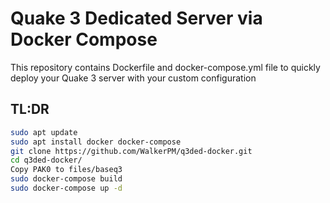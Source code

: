 # Quake 3 Dedicated Server via Docker Compose
This repository contains Dockerfile and docker-compose.yml file to quickly deploy your Quake 3 server with your custom configuration
## TL:DR
```bash
sudo apt update
sudo apt install docker docker-compose
git clone https://github.com/WalkerPM/q3ded-docker.git
cd q3ded-docker/
Copy PAK0 to files/baseq3
sudo docker-compose build
sudo docker-compose up -d
```
